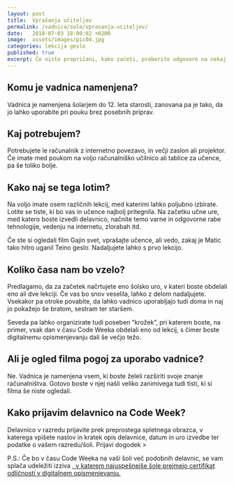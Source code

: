 ```yaml
---
layout: post
title:  Vprašanja učiteljev
permalink: /vadnica/sole/vprasanja-uciteljev/
date:   2018-07-03 18:00:02 +0200
image:  assets/images/pic04.jpg
categories: lekcija geslo
published: true
excerpt: Če niste prepričani, kako začeti, preberite odgovore na nekaj pogostih vprašanj o izvedbi delavnice med poukom.
---
```


## Komu je vadnica namenjena?
Vadnica je namenjena šolarjem do 12. leta starosti, zanovana pa je tako, da jo lahko uporabite pri pouku brez posebnih priprav.
 
## Kaj potrebujem? 
Potrebujete le računalnik z internetno povezavo, in večji zaslon ali projektor. Če imate med poukom na voljo računalniško učilnico ali tablice za učence, pa še toliko bolje.
 
## Kako naj se tega lotim?
Na voljo imate osem različnih lekcij, med katerimi lahko poljubno izbirate. Lotite se tiste, ki bo vas in učence najbolj pritegnila. Na začetku učne ure, med katero boste izvedli delavnico, načnite temo varne in odgovorne rabe tehnologije, vedenju na internetu, zlorabah itd. 
 
Če ste si ogledali film Gajin svet, vprašajte učence, ali vedo, zakaj je Matic tako hitro uganil Teino geslo. Nadaljujete lahko s prvo lekcijo.
 
## Koliko časa nam bo vzelo?
Predlagamo, da za začetek načrtujete eno šolsko uro, v kateri boste obdelali eno ali dve lekciji. Če vas bo snov veselila, lahko z delom nadaljujete. Vsekakor pa otroke povabite, da lahko vadnico uporabljajo tudi doma in naj jo pokažejo še bratom, sestram ter staršem.
 
Seveda pa lahko organizirate tudi poseben “krožek”, pri katerem boste, na primer, vsak dan v času Code Weeka obdelali eno od lekcij, s čimer boste digitalnemu opismenjevanju dali še večjo težo.
 
## Ali je ogled filma pogoj za uporabo vadnice?
Ne. Vadnica je namenjena vsem, ki boste želeli razširiti svoje znanje računalništva. Gotovo boste v njej našli veliko zanimivega tudi tisti, ki si filma še niste ogledali.
 
## Kako prijavim delavnico na Code Week?
Delavnico v razredu prijavite prek preprostega spletnega obrazca, v katerega vpišete naslov in kratek opis delavnice, datum in uro izvedbe ter podatke o vašem razredu/šoli. Prijavi dogodek >
 
P.S.: Če bo v času Code Weeka na vaši šoli več podobnih delavnic, se vam splača udeležiti izziva <a href="http://codeweek.eu/codeweek4all/" target="blank">, v katerem najuspešnejše šole prejmejo certifikat odličnosti v digitalnem opismenjevanju.
